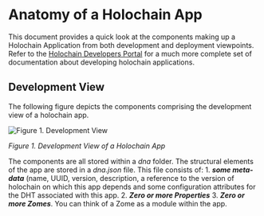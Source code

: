 # Anatomy of a Holochain App

This document provides a quick look at the components making up a Holochain Application from both development and deployment viewpoints. Refer to the [Holochain Developers Portal](https://developer.holochain.org) for a much more complete set of documentation about developing holochain applications.

## Development View

The following figure depicts the components comprising the development view of a holochain app.

![Figure 1. Development View](../images/Holochain%20App%20Anatomy.png)

_Figure 1. Development View of a Holochain App_

The components are all stored within a _dna_ folder. The structural elements of the app are stored in a _dna.json_ file. This file consists of:
    1. **_some meta-data_** (name, UUID, version, description, a reference to the version of holochain on which this app depends and some configuration attributes for the DHT associated with this app. 
    2. **_Zero or more Properties_**
    3. **_Zero or more Zomes_**. You can think of a Zome as a module within the app.
